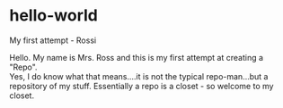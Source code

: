 # hello-world
My first attempt - Rossi

Hello.  My name is Mrs. Ross and this is my first attempt at creating a "Repo".  
Yes, I do know what that means....it is not the typical repo-man...but a repository of my stuff.
Essentially a repo is a closet - so welcome to my closet.
